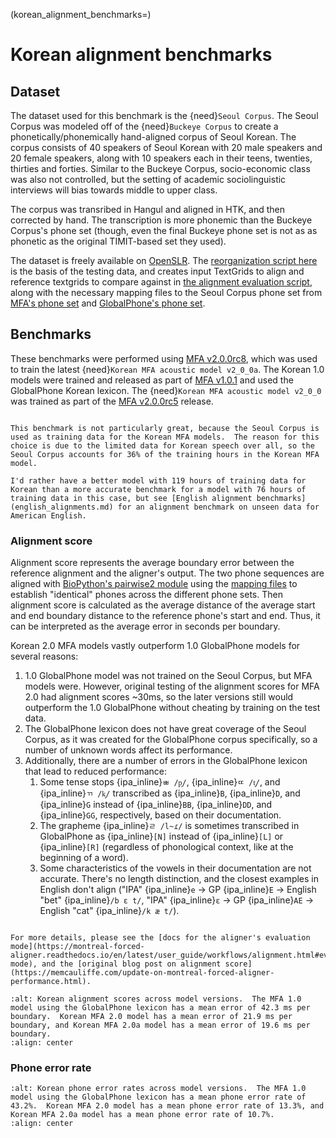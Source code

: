 
(korean_alignment_benchmarks=)
# Korean alignment benchmarks

## Dataset

The dataset used for this benchmark is the {need}`Seoul Corpus`.  The Seoul Corpus was modeled off of the {need}`Buckeye Corpus` to create a phonetically/phonemically hand-aligned corpus of Seoul Korean.  The corpus consists of 40 speakers of Seoul Korean with 20 male speakers and 20 female speakers, along with 10 speakers each in their teens, twenties, thirties and forties.  Similar to the Buckeye Corpus, socio-economic class was also not controlled, but the setting of academic sociolinguistic interviews will bias towards middle to upper class.

The corpus was transribed in Hangul and aligned in HTK, and then corrected by hand.  The transcription is more phonemic than the Buckeye Corpus's phone set (though, even the final Buckeye phone set is not as as phonetic as the original TIMIT-based set they used).

The dataset is freely available on [OpenSLR](http://www.openslr.org/113/).  The [reorganization script here](https://github.com/mmcauliffe/corpus-creation-scripts/blob/main/korean_corpora/reorg_seoul_corpus.py) is the basis of the testing data, and creates input TextGrids to align and reference textgrids to compare against in [the alignment evaluation script](https://github.com/MontrealCorpusTools/mfa-models/tree/main/scripts/alignment_benchmarks/benchmark_korean_alignment.py), along with the necessary mapping files to the Seoul Corpus phone set from [MFA's phone set](https://github.com/MontrealCorpusTools/mfa-models/tree/main/scripts/alignment_benchmarks/mapping_files/korean_mfa_mapping.yaml) and [GlobalPhone's phone set](https://github.com/MontrealCorpusTools/mfa-models/tree/main/scripts/alignment_benchmarks/mapping_files/korean_gp_mapping.yaml).


## Benchmarks

These benchmarks were performed using [MFA v2.0.0rc8](https://github.com/MontrealCorpusTools/Montreal-Forced-Aligner/releases/tag/v2.0.0rc8), which was used to train the latest {need}`Korean MFA acoustic model v2_0_0a`.  The Korean 1.0 models were trained and released as part of [MFA v1.0.1](https://github.com/MontrealCorpusTools/Montreal-Forced-Aligner/releases/tag/v1.0.1) and used the GlobalPhone Korean lexicon.  The {need}`Korean MFA acoustic model v2_0_0` was trained as part of the [MFA v2.0.0rc5](https://github.com/MontrealCorpusTools/Montreal-Forced-Aligner/releases/tag/v2.0.0rc5) release.

```{note}

This benchmark is not particularly great, because the Seoul Corpus is used as training data for the Korean MFA models.  The reason for this choice is due to the limited data for Korean speech over all, so the Seoul Corpus accounts for 36% of the training hours in the Korean MFA model.

I'd rather have a better model with 119 hours of training data for Korean than a more accurate benchmark for a model with 76 hours of training data in this case, but see [English alignment benchmarks](english_alignments.md) for an alignment benchmark on unseen data for American English.
```

### Alignment score

Alignment score represents the average boundary error between the reference alignment and the aligner's output. The two phone sequences are aligned with [BioPython's pairwise2 module](https://biopython.org/docs/1.75/api/Bio.pairwise2.html) using the [mapping files](https://github.com/MontrealCorpusTools/mfa-models/tree/main/scripts/alignment_benchmarks/mapping_files) to establish "identical" phones across the different phone sets.  Then alignment score is calculated as the average distance of the average start and end boundary distance to the reference phone's start and end. Thus, it can be interpreted as the average error in seconds per boundary.

Korean 2.0 MFA models vastly outperform 1.0 GlobalPhone models for several reasons:

1. 1.0 GlobalPhone model was not trained on the Seoul Corpus, but MFA models were.  However, original testing of the alignment scores for MFA 2.0 had alignment scores ~30ms, so the later versions still would outperform the 1.0 GlobalPhone without cheating by training on the test data.
2. The GlobalPhone lexicon does not have great coverage of the Seoul Corpus, as it was created for the GlobalPhone corpus specifically, so a number of unknown words affect its performance.
3. Additionally, there are a number of errors in the GlobalPhone lexicon that lead to reduced performance:
   1. Some tense stops {ipa_inline}`ㅃ /p͈/`, {ipa_inline}`ㄸ /t͈/`, and {ipa_inline}`ㄲ /k͈/` transcribed as {ipa_inline}`B`, {ipa_inline}`D`, and {ipa_inline}`G` instead of {ipa_inline}`BB`, {ipa_inline}`DD`, and {ipa_inline}`GG`, respectively, based on their documentation.
   2. The grapheme {ipa_inline}`ㄹ /l~ɾ/` is sometimes transcribed in GlobalPhone as {ipa_inline}`[N]` instead of {ipa_inline}`[L]` or {ipa_inline}`[R]` (regardless of phonological context, like at the beginning of a word).
   3. Some characteristics of the vowels in their documentation are not accurate. There's no length distinction, and the closest examples in English don't align ("IPA" {ipa_inline}`e` -> GP {ipa_inline}`E` -> English "bet" {ipa_inline}`/b ε t/`, "IPA" {ipa_inline}`ε` -> GP {ipa_inline}`AE` -> English "cat" {ipa_inline}`/k æ t/`).

```{seealso}

For more details, please see the [docs for the aligner's evaluation mode](https://montreal-forced-aligner.readthedocs.io/en/latest/user_guide/workflows/alignment.html#evaluation-mode), and the [original blog post on alignment score](https://memcauliffe.com/update-on-montreal-forced-aligner-performance.html).
```

```{image} ../_static/benchmarks/mfa2_korean_alignment_score.svg
:alt: Korean alignment scores across model versions.  The MFA 1.0 model using the GlobalPhone lexicon has a mean error of 42.3 ms per boundary.  Korean MFA 2.0 model has a mean error of 21.9 ms per boundary, and Korean MFA 2.0a model has a mean error of 19.6 ms per boundary.
:align: center
```

### Phone error rate

```{image} ../_static/benchmarks/mfa2_korean_phone_error_rate.svg
:alt: Korean phone error rates across model versions.  The MFA 1.0 model using the GlobalPhone lexicon has a mean phone error rate of 43.2%.  Korean MFA 2.0 model has a mean phone error rate of 13.3%, and Korean MFA 2.0a model has a mean phone error rate of 10.7%.
:align: center
```
